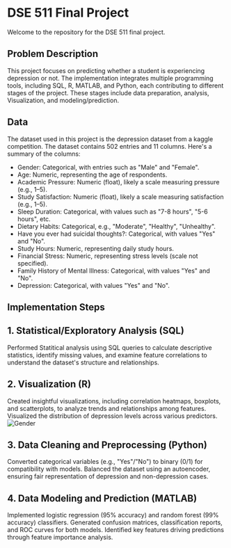 # DSE 511 Final Project

Welcome to the repository for the DSE 511 final project.

## Problem Description
This project focuses on predicting whether a student is experiencing depression or not. The implementation integrates multiple programming tools, including SQL, R, MATLAB, and Python, each contributing to different stages of the project. These stages include data preparation, analysis, Visualization, and modeling/prediction.

## Data
The dataset used in this project is the depression dataset from a kaggle competition.
The dataset contains 502 entries and 11 columns. 
Here's a summary of the columns:

* Gender: Categorical, with entries such as "Male" and "Female".
* Age: Numeric, representing the age of respondents.
* Academic Pressure: Numeric (float), likely a scale measuring pressure (e.g., 1–5).
* Study Satisfaction: Numeric (float), likely a scale measuring satisfaction (e.g., 1–5).
* Sleep Duration: Categorical, with values such as "7-8 hours", "5-6 hours", etc.
* Dietary Habits: Categorical, e.g., "Moderate", "Healthy", "Unhealthy".
* Have you ever had suicidal thoughts?: Categorical, with values "Yes" and "No".
* Study Hours: Numeric, representing daily study hours.
* Financial Stress: Numeric, representing stress levels (scale not specified).
* Family History of Mental Illness: Categorical, with values "Yes" and "No".
* Depression: Categorical, with values "Yes" and "No".

## Implementation Steps

## 1. Statistical/Exploratory Analysis (SQL)
Performed Statitical analysis using SQL queries to calculate descriptive statistics, identify missing values, and examine feature correlations to understand the dataset's structure and relationships.

## 2.  Visualization (R)
Created insightful visualizations, including correlation heatmaps, boxplots, and scatterplots, to analyze trends and relationships among features. Visualized the distribution of depression levels across various predictors.
![Gender](img/Rplots_Gender.png)


## 3. Data Cleaning and Preprocessing (Python)
Converted categorical variables (e.g., "Yes"/"No") to binary (0/1) for compatibility with models. Balanced the dataset using an autoencoder, ensuring fair representation of depression and non-depression cases.

## 4. Data Modeling and Prediction (MATLAB)
Implemented logistic regression (95% accuracy) and random forest (99% accuracy) classifiers. Generated confusion matrices, classification reports, and ROC curves for both models. Identified key features driving predictions through feature importance analysis.
  
